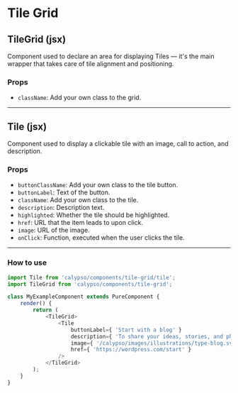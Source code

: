 # Tile Grid

## TileGrid (jsx)

Component used to declare an area for displaying Tiles — it's the main wrapper that takes care of tile alignment and positioning.

### Props

- `className`: Add your own class to the grid.

---

## Tile (jsx)

Component used to display a clickable tile with an image, call to action, and description.

### Props

- `buttonClassName`: Add your own class to the tile button.
- `buttonLabel`: Text of the button.
- `className`: Add your own class to the tile.
- `description`: Description text.
- `highlighted`: Whether the tile should be highlighted.
- `href`: URL that the item leads to upon click.
- `image`: URL of the image.
- `onClick`: Function, executed when the user clicks the tile.

---

### How to use

```js
import Tile from 'calypso/components/tile-grid/tile';
import TileGrid from 'calypso/components/tile-grid';

class MyExampleComponent extends PureComponent {
	render() {
		return (
			<TileGrid>
				<Tile
					buttonLabel={ 'Start with a blog' }
					description={ 'To share your ideas, stories, and photographs with your followers.' }
					image={ '/calypso/images/illustrations/type-blog.svg' }
					href={ 'https://wordpress.com/start' }
				/>
			</TileGrid>
		);
	}
}
```
